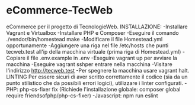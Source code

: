 # eCommerce-TecWeb
eCommerce per il progetto di TecnologieWeb.
INSTALLAZIONE:
-Installare Vagrant e Virtualbox
-Installare PHP e Composer
-Eseguire il comando ./vendor/bin/homestead make
-Modificare il file Homestead.yml opportunamente
-Aggiungere una riga nel file /etc/hosts che punti tecweb.test all'ip della macchina virtuale (prima riga di Homestead.yml)
-Copiare il file .env.example in .env
-Eseguire vagrant up per avviare la macchina
-Eseguire vagrant sshper entrare nella macchina
-Visitare l'indirizzo http://tecweb.test
-Per spegnere la macchina usare vagrant halt.
LINTING
Per essere sicuri di aver scritto correttamente il codice (sia da un punto stilistico che da possibili errori logici), utilizzare i linter configurati.
-PHP: php-cs-fixer fix (Richiede l'installazione globale: composer global require friendsofphp/php-cs-fixer)
-Javascript: npm run eslint
